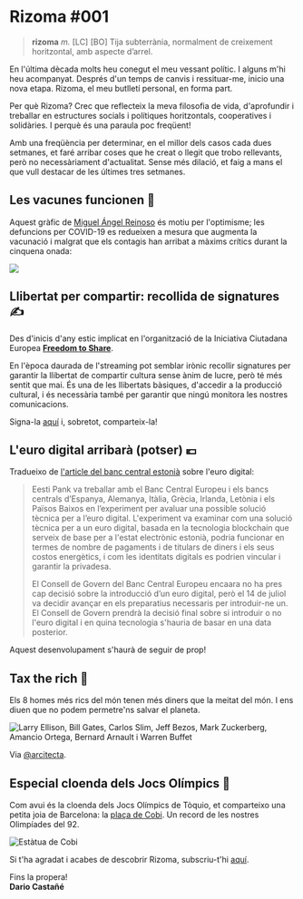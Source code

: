 <!--
tags: [ "rizoma" ]
date_created: 2021-08-08T10:00:00+02:00
-->

# Rizoma #001

> **rizoma** _m._ \[LC\] \[BO\] Tija subterrània, normalment de creixement horitzontal, amb aspecte d’arrel.

En l'última dècada molts heu conegut el meu vessant polític. I alguns m'hi heu acompanyat. Després d'un temps de canvis i ressituar-me, inicio una nova etapa. Rizoma, el meu butlletí personal, en forma part.

Per què Rizoma? Crec que reflecteix la meva filosofia de vida, d'aprofundir i treballar en estructures socials i polítiques horitzontals, cooperatives i solidàries. I perquè és una paraula poc freqüent!

Amb una freqüència per determinar, en el millor dels casos cada dues setmanes, et faré arribar coses que he creat o llegit que trobo rellevants, però no necessàriament d'actualitat. Sense més dilació, et faig a mans el que vull destacar de les últimes tres setmanes.

## Les vacunes funcionen 💉

Aquest gràfic de [Miguel Ángel Reinoso](https://twitter.com/mianrey/status/1422980643558932485/photo/1) és motiu per l'optimisme; les defuncions per COVID-19 es redueixen a mesura que augmenta la vacunació i malgrat que els contagis han arribat a màxims crítics durant la cinquena onada:

![](https://pbs.twimg.com/media/E79xWk-XMAAUYs7?format=jpg&name=small)

## Llibertat per compartir: recollida de signatures ✍️

Des d'inicis d'any estic implicat en l'organització de la Iniciativa Ciutadana Europea [**Freedom to Share**](https://freesharing.eu/ca/).

En l'època daurada de l'streaming pot semblar irònic recollir signatures per garantir la llibertat de compartir cultura sense ànim de lucre, però té més sentit que mai. És una de les llibertats bàsiques, d'accedir a la producció cultural, i és necessària també per garantir que ningú monitora les nostres comunicacions.

Signa-la [aquí](https://freesharing.eu/ca/) i, sobretot, comparteix-la!

## L'euro digital arribarà (potser) 💶

Tradueixo de [l'article del banc central estonià](https://www.eestipank.ee/en/press/experiment-central-banks-digital-euro-illustrated-new-possibilities-blockchain-technology-26072021) sobre l'euro digital:

> Eesti Pank va treballar amb el Banc Central Europeu i els bancs centrals d’Espanya, Alemanya, Itàlia, Grècia, Irlanda, Letònia i els Països Baixos en l’experiment per avaluar una possible solució tècnica per a l’euro digital. L'experiment va examinar com una solució tècnica per a un euro digital, basada en la tecnologia blockchain que serveix de base per a l'estat electrònic estonià, podria funcionar en termes de nombre de pagaments i de titulars de diners i els seus costos energètics, i com les identitats digitals es podrien vincular i garantir la privadesa.
>
> El Consell de Govern del Banc Central Europeu encaara no ha pres cap decisió sobre la introducció d’un euro digital, però el 14 de juliol va decidir avançar en els preparatius necessaris per introduir-ne un. El Consell de Govern prendrà la decisió final sobre si introduir o no l'euro digital i en quina tecnologia s'hauria de basar en una data posterior.

Aquest desenvolupament s'haurà de seguir de prop!

## Tax the rich 💸

Els 8 homes més rics del món tenen més diners que la meitat del món. I ens diuen que no podem permetre'ns salvar el planeta.

![Larry Ellison, Bill Gates, Carlos Slim, Jeff Bezos, Mark Zuckerberg, Amancio Ortega, Bernard Arnault i Warren Buffet](https://pbs.twimg.com/media/E7S7E0zXMAAmRtk?format=jpg&name=small)

Via [@arcitecta](https://twitter.com/arcitecta/status/1419965479825911810/photo/1).

## Especial cloenda dels Jocs Olímpics 🏅

Com avui és la cloenda dels Jocs Olímpics de Tòquio, et comparteixo una petita joia de Barcelona: la [plaça de Cobi](https://www.google.com/maps/place/Pla%C3%A7a+de+Cobi/@41.3892314,2.1987396,15z/data=!4m2!3m1!1s0x0:0x6ab315258ea69fda?sa=X&ved=2ahUKEwiug47w35_yAhV8REEAHXdIAGkQ_BIwE3oECEIQBQ). Un record de les nostres Olimpíades del 92.

![Estàtua de Cobi](https://pbs.twimg.com/media/E7D7e4tXIA46ULx?format=jpg&name=small)

Si t'ha agradat i acabes de descobrir Rizoma, subscriu-t'hi [aquí](https://rizoma.dario.cat).

Fins la propera!  
**Dario Castañé**
